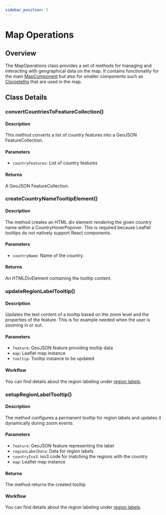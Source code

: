 ```yaml
---
sidebar_position: 3
---
```


# Map Operations

## Overview
The MapOperations class provides a set of methods for managing and interacting with geographical data on the map.
It contains functionality for the main [MapComponent](map_component.md) but also for smaller components such as [Cloropleths](map_cloropleths.md)
that are used in the map.

## Class Details
### convertCountriesToFeatureCollection()
#### Description
This method converts a list of country features into a GeoJSON FeatureCollection.

#### Parameters
- ```countryFeatures```: List of country features

#### Returns
A GeoJSON FeatureCollection.

### createCountryNameTooltipElement()
#### Description
The method creates an HTML div element rendering the given country name within a CountryHoverPopover. This is required because Leaflet tooltips do not natively support React components.

#### Parameters
- ```countryName```: Name of the country.

#### Returns
An HTMLDivElement containing the tooltip content.

### updateRegionLabelTooltip()
#### Description
Updates the text content of a tooltip based on the zoom level and the properties of the feature. This is for example needed
when the user is zooming in or out.

#### Parameters
- ```feature```: GeoJSON feature providing tooltip data
- ```map```: Leaflet map instance
- ```tooltip```: Tooltip instance to be updated

#### Workflow
You can find details about the region labeling under [region labels](map_region_labels.md).

### setupRegionLabelTooltip()
#### Description
The method configures a permanent tooltip for region labels and updates it dynamically during zoom events.

#### Parameters
- ```feature```: GeoJSON feature representing the label
- ```regionLabelData```: Data for region labels
- ```countryIso3```: iso3 code for matching the regions with the country
- ```map```: Leaflet map instance

#### Returns
The method returns the created tooltip

#### Workflow
You can find details about the region labeling under [region labels](map_region_labels.md).
